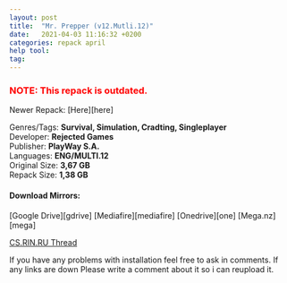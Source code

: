 ```yaml
---
layout: post
title:  "Mr. Prepper (v12.Mutli.12)"
date:   2021-04-03 11:16:32 +0200
categories: repack april 
help tool:                                                                                                   |
tag: 
---
```

<h3><span style="color:red"><b>NOTE: This repack is outdated.</b></span></h3>
Newer Repack: [Here][here]

Genres/Tags: **Survival, Simulation, Cradting, Singleplayer**                                                 
Developer: **Rejected Games**                                                                                 
Publisher: **PlayWay S.A.**                                                                                   
Languages: **ENG/MULTI.12**                                                                                   
Original Size: **3,67 GB**                                                                                    
Repack Size: **1,38 GB**                                                                                      

<h4><b>Download Mirrors:</b></h4>                                                                            
[Google Drive][gdrive]                                                                              
[Mediafire][mediafire]                                                                                        
[Onedrive][one]                                                                                     
[Mega.nz][mega]

[CS.RIN.RU Thread][rin]

If you have any problems with installation feel free to ask in comments.
If any links are down Please write a comment about it so i can reupload it.

[one]: https://livestudentccc-my.sharepoint.com/:u:/g/personal/mdonald12_student_ccc_edu/ET_O5UJyMUBIrTsLnGqEHBsB3LbNnUe6vZisHvRlU18YEw?e=Zn23Wg
[mediafire]: https://www.mediafire.com/file/yhkz5ig058xu1ws/Mr.Prepper.Repack-Comrade.Medic.rar/file
[gdrive]: https://drive.google.com/file/d/1k0juiiGRAgFdXqYSHXkHmnWv9U86STYT/view?usp=sharing
[mega]: https://mega.nz/file/U2hW0Zwa#4e9Etm_YhjZ78MHJzmp2OO1kU3eUKfb29C_HkoyaWmI 
[rin]: https://cs.rin.ru/forum/viewtopic.php?f=10&t=85436
[here]: /repack/october/2021/10/26/mr-prepper.html
